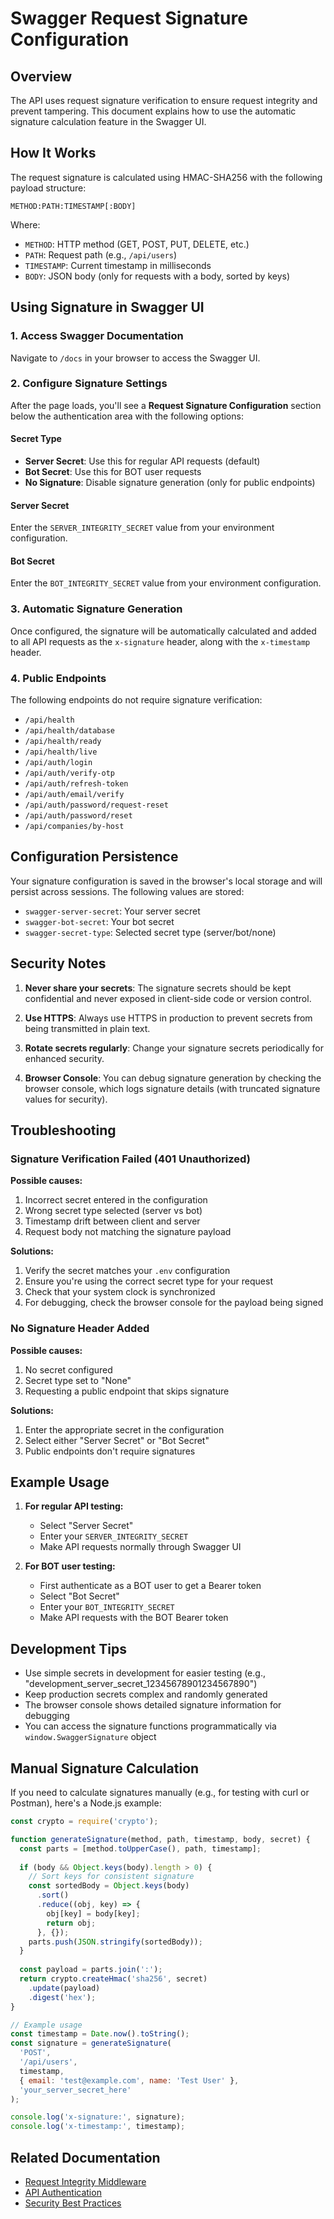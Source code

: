 # Swagger Request Signature Configuration

## Overview

The API uses request signature verification to ensure request integrity and prevent tampering. This document explains how to use the automatic signature calculation feature in the Swagger UI.

## How It Works

The request signature is calculated using HMAC-SHA256 with the following payload structure:

```
METHOD:PATH:TIMESTAMP[:BODY]
```

Where:
- `METHOD`: HTTP method (GET, POST, PUT, DELETE, etc.)
- `PATH`: Request path (e.g., `/api/users`)
- `TIMESTAMP`: Current timestamp in milliseconds
- `BODY`: JSON body (only for requests with a body, sorted by keys)

## Using Signature in Swagger UI

### 1. Access Swagger Documentation

Navigate to `/docs` in your browser to access the Swagger UI.

### 2. Configure Signature Settings

After the page loads, you'll see a **Request Signature Configuration** section below the authentication area with the following options:

#### Secret Type
- **Server Secret**: Use this for regular API requests (default)
- **Bot Secret**: Use this for BOT user requests
- **No Signature**: Disable signature generation (only for public endpoints)

#### Server Secret
Enter the `SERVER_INTEGRITY_SECRET` value from your environment configuration.

#### Bot Secret
Enter the `BOT_INTEGRITY_SECRET` value from your environment configuration.

### 3. Automatic Signature Generation

Once configured, the signature will be automatically calculated and added to all API requests as the `x-signature` header, along with the `x-timestamp` header.

### 4. Public Endpoints

The following endpoints do not require signature verification:
- `/api/health`
- `/api/health/database`
- `/api/health/ready`
- `/api/health/live`
- `/api/auth/login`
- `/api/auth/verify-otp`
- `/api/auth/refresh-token`
- `/api/auth/email/verify`
- `/api/auth/password/request-reset`
- `/api/auth/password/reset`
- `/api/companies/by-host`

## Configuration Persistence

Your signature configuration is saved in the browser's local storage and will persist across sessions. The following values are stored:
- `swagger-server-secret`: Your server secret
- `swagger-bot-secret`: Your bot secret
- `swagger-secret-type`: Selected secret type (server/bot/none)

## Security Notes

1. **Never share your secrets**: The signature secrets should be kept confidential and never exposed in client-side code or version control.

2. **Use HTTPS**: Always use HTTPS in production to prevent secrets from being transmitted in plain text.

3. **Rotate secrets regularly**: Change your signature secrets periodically for enhanced security.

4. **Browser Console**: You can debug signature generation by checking the browser console, which logs signature details (with truncated signature values for security).

## Troubleshooting

### Signature Verification Failed (401 Unauthorized)

**Possible causes:**
1. Incorrect secret entered in the configuration
2. Wrong secret type selected (server vs bot)
3. Timestamp drift between client and server
4. Request body not matching the signature payload

**Solutions:**
1. Verify the secret matches your `.env` configuration
2. Ensure you're using the correct secret type for your request
3. Check that your system clock is synchronized
4. For debugging, check the browser console for the payload being signed

### No Signature Header Added

**Possible causes:**
1. No secret configured
2. Secret type set to "None"
3. Requesting a public endpoint that skips signature

**Solutions:**
1. Enter the appropriate secret in the configuration
2. Select either "Server Secret" or "Bot Secret"
3. Public endpoints don't require signatures

## Example Usage

1. **For regular API testing:**
   - Select "Server Secret" 
   - Enter your `SERVER_INTEGRITY_SECRET`
   - Make API requests normally through Swagger UI

2. **For BOT user testing:**
   - First authenticate as a BOT user to get a Bearer token
   - Select "Bot Secret"
   - Enter your `BOT_INTEGRITY_SECRET`
   - Make API requests with the BOT Bearer token

## Development Tips

- Use simple secrets in development for easier testing (e.g., "development_server_secret_12345678901234567890")
- Keep production secrets complex and randomly generated
- The browser console shows detailed signature information for debugging
- You can access the signature functions programmatically via `window.SwaggerSignature` object

## Manual Signature Calculation

If you need to calculate signatures manually (e.g., for testing with curl or Postman), here's a Node.js example:

```javascript
const crypto = require('crypto');

function generateSignature(method, path, timestamp, body, secret) {
  const parts = [method.toUpperCase(), path, timestamp];
  
  if (body && Object.keys(body).length > 0) {
    // Sort keys for consistent signature
    const sortedBody = Object.keys(body)
      .sort()
      .reduce((obj, key) => {
        obj[key] = body[key];
        return obj;
      }, {});
    parts.push(JSON.stringify(sortedBody));
  }
  
  const payload = parts.join(':');
  return crypto.createHmac('sha256', secret)
    .update(payload)
    .digest('hex');
}

// Example usage
const timestamp = Date.now().toString();
const signature = generateSignature(
  'POST',
  '/api/users',
  timestamp,
  { email: 'test@example.com', name: 'Test User' },
  'your_server_secret_here'
);

console.log('x-signature:', signature);
console.log('x-timestamp:', timestamp);
```

## Related Documentation

- [Request Integrity Middleware](./REQUEST_INTEGRITY.md)
- [API Authentication](./AUTHENTICATION.md)
- [Security Best Practices](./SECURITY.md)